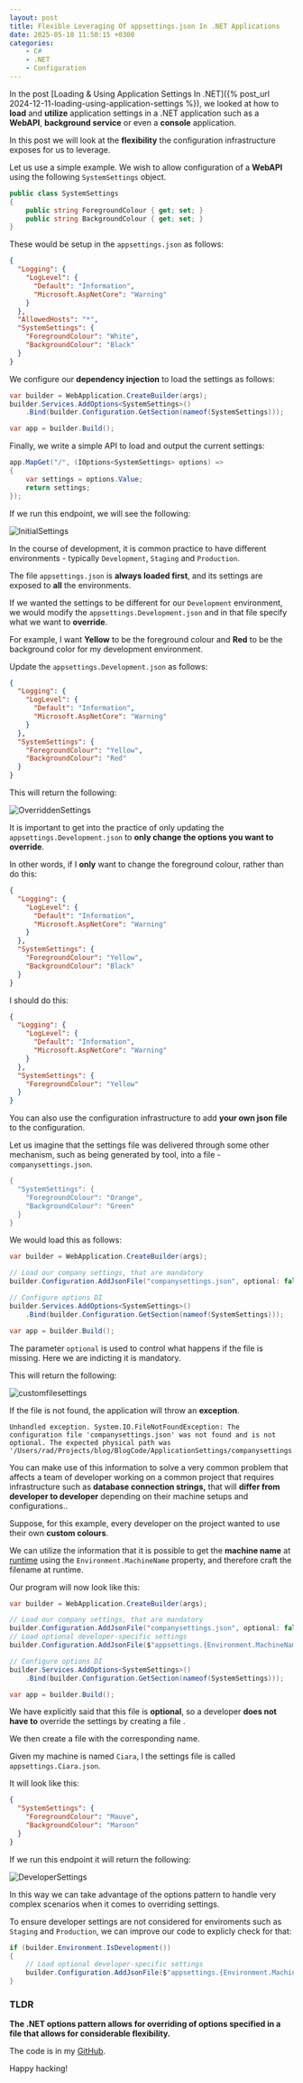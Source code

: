 ```yaml
---
layout: post
title: Flexible Leveraging Of appsettings.json In .NET Applications
date: 2025-05-10 11:50:15 +0300
categories:
    - C#
    - .NET
    - Configuration
---
```


In the post [Loading & Using Application Settings In .NET]({% post_url 2024-12-11-loading-using-application-settings %}), we looked at how to **load** and **utilize** application settings in a .NET application such as a **WebAPI**, **background service** or even a **console** application.

In this post we will look at the **flexibility** the configuration infrastructure exposes for us to leverage.

Let us use a simple example. We wish to allow configuration of a **WebAPI** using the following `SystemSettings` object.

```c#
public class SystemSettings
{
    public string ForegroundColour { get; set; }
    public string BackgroundColour { get; set; }
}
```

These would be setup in the `appsettings.json` as follows:

```json
{
  "Logging": {
    "LogLevel": {
      "Default": "Information",
      "Microsoft.AspNetCore": "Warning"
    }
  },
  "AllowedHosts": "*",
  "SystemSettings": {
    "ForegroundColour": "White",
    "BackgroundColour": "Black"
  }
}
```

We configure our **dependency injection** to load the settings as follows:

```c#
var builder = WebApplication.CreateBuilder(args);
builder.Services.AddOptions<SystemSettings>()
    .Bind(builder.Configuration.GetSection(nameof(SystemSettings)));

var app = builder.Build();
```

Finally, we write a simple API to load and output the current settings:

```C#
app.MapGet("/", (IOptions<SystemSettings> options) =>
{
    var settings = options.Value;
    return settings;
});
```

If we run this endpoint, we will see the following:

![InitialSettings](../images/2025/05/InitialSettings.png)

In the course of development, it is common practice to have different environments - typically `Development`, `Staging` and `Production`.

The file `appsettings.json` is **always loaded first**, and its settings are exposed to **all** the environments.

If we wanted the settings to be different for our `Development` environment, we would modify the `appsettings.Development.json` and in that file specify what we want to **override**.

For example, I want **Yellow** to be the foreground colour and **Red** to be the background color for my development environment.

Update the `appsettings.Development.json` as follows:

```json
{
  "Logging": {
    "LogLevel": {
      "Default": "Information",
      "Microsoft.AspNetCore": "Warning"
    }
  },
  "SystemSettings": {
    "ForegroundColour": "Yellow",
    "BackgroundColour": "Red"
  }
}
```

This will return the following:

![OverriddenSettings](../images/2025/05/OverriddenSettings.png)

It is important to get into the practice of only updating the `appsettings.Development.json` to **only change the options you want to override**.

In other words, if I **only** want to change the foreground colour, rather than do this:

```json
{
  "Logging": {
    "LogLevel": {
      "Default": "Information",
      "Microsoft.AspNetCore": "Warning"
    }
  },
  "SystemSettings": {
    "ForegroundColour": "Yellow",
    "BackgroundColour": "Black"
  }
}
```

I should do this:

```json
{
  "Logging": {
    "LogLevel": {
      "Default": "Information",
      "Microsoft.AspNetCore": "Warning"
    }
  },
  "SystemSettings": {
    "ForegroundColour": "Yellow"
  }
}
```

You can also use the configuration infrastructure to add **your own json file** to the configuration.

Let us imagine that the settings file was delivered through some other mechanism, such as being generated by tool, into a file - `companysettings.json`.

```c#
{
  "SystemSettings": {
    "ForegroundColour": "Orange",
    "BackgroundColour": "Green"
  }
}

```

We would load this as follows:

```c#
var builder = WebApplication.CreateBuilder(args);

// Load our company settings, that are mandatory
builder.Configuration.AddJsonFile("companysettings.json", optional: false);

// Configure options DI
builder.Services.AddOptions<SystemSettings>()
    .Bind(builder.Configuration.GetSection(nameof(SystemSettings)));

var app = builder.Build();
```

The parameter `optional` is used to control what happens if the file is missing. Here we are indicting it is mandatory.

This will return the following:

![customfilesettings](../images/2025/05/customfilesettings.png)

If the file is not found, the application will throw an **exception**.

```plaintext
Unhandled exception. System.IO.FileNotFoundException: The configuration file 'companysettings.json' was not found and is not optional. The expected physical path was '/Users/rad/Projects/blog/BlogCode/ApplicationSettings/companysettings.json'.
```

You can make use of this information to solve a very common problem that affects a team of developer working on a common project that requires infrastructure such as **database connection strings,** that will **differ from developer to developer** depending on their machine setups and configurations..

Suppose, for this example, every developer on the project wanted to use their own **custom colours**.

We can utilize the information that it is possible to get the **machine name** at [runtime](https://learn.microsoft.com/en-us/dotnet/api/system.environment.machinename?view=net-9.0) using the `Environment.MachineName` property, and therefore craft the filename at runtime.

Our program will now look like this:

```c#
var builder = WebApplication.CreateBuilder(args);

// Load our company settings, that are mandatory
builder.Configuration.AddJsonFile("companysettings.json", optional: false);
// Load optional developer-specific settings
builder.Configuration.AddJsonFile($"appsettings.{Environment.MachineName}.json", optional: true);

// Configure options DI
builder.Services.AddOptions<SystemSettings>()
    .Bind(builder.Configuration.GetSection(nameof(SystemSettings)));

var app = builder.Build();
```

We have explicitly said that this file is **optional**, so a developer **does not have to** override the settings by creating a file .

We then create a file with the corresponding name.

Given my machine is named `Ciara`, I the settings file is called `appsettings.Ciara.json`.

It will look like this:

```json
{
  "SystemSettings": {
    "ForegroundColour": "Mauve",
    "BackgroundColour": "Maroon"
  }
}

```

If we run this endpoint it will return the following:

![DeveloperSettings](../images/2025/05/DeveloperSettings.png)

In this way we can take advantage of the options pattern  to handle very complex scenarios when it comes to overriding settings.

To ensure developer settings are not considered for enviroments such as `Staging` and `Production`, we can improve our code to explicly check for that:

```c#
if (builder.Environment.IsDevelopment())
{
    // Load optional developer-specific settings
    builder.Configuration.AddJsonFile($"appsettings.{Environment.MachineName}.json", optional: true);
}
```



### TLDR

**The .NET options pattern allows for overriding of options specified in a file that allows for considerable flexibility.**

The code is in my [GitHub](https://github.com/conradakunga/BlogCode/tree/master/2025-05-09%20-%20Layered%20Settings).

Happy hacking!

